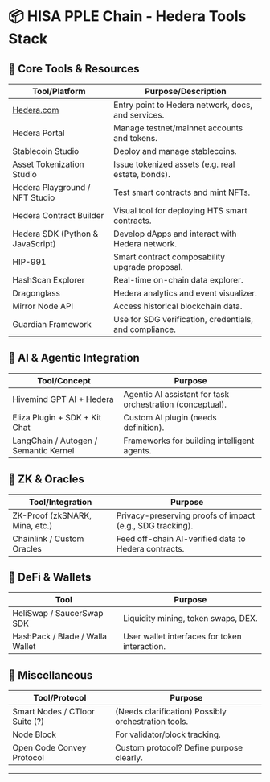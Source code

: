 # 📦 HISA PPLE Chain - Hedera Tools Stack

## 🧰 Core Tools & Resources

| Tool/Platform                       | Purpose/Description |
|------------------------------------|----------------------|
| [Hedera.com](https://hedera.com)   | Entry point to Hedera network, docs, and services. |
| Hedera Portal                      | Manage testnet/mainnet accounts and tokens. |
| Stablecoin Studio                  | Deploy and manage stablecoins. |
| Asset Tokenization Studio         | Issue tokenized assets (e.g. real estate, bonds). |
| Hedera Playground / NFT Studio    | Test smart contracts and mint NFTs. |
| Hedera Contract Builder           | Visual tool for deploying HTS smart contracts. |
| Hedera SDK (Python & JavaScript)  | Develop dApps and interact with Hedera network. |
| HIP-991                            | Smart contract composability upgrade proposal. |
| HashScan Explorer                 | Real-time on-chain data explorer. |
| Dragonglass                       | Hedera analytics and event visualizer. |
| Mirror Node API                   | Access historical blockchain data. |
| Guardian Framework                | Use for SDG verification, credentials, and compliance. |

## 🤖 AI & Agentic Integration

| Tool/Concept                      | Purpose |
|----------------------------------|---------|
| Hivemind GPT AI + Hedera         | Agentic AI assistant for task orchestration (conceptual). |
| Eliza Plugin + SDK + Kit Chat    | Custom AI plugin (needs definition). |
| LangChain / Autogen / Semantic Kernel | Frameworks for building intelligent agents. |

## 🔄 ZK & Oracles

| Tool/Integration                    | Purpose |
|------------------------------------|---------|
| ZK-Proof (zkSNARK, Mina, etc.)     | Privacy-preserving proofs of impact (e.g., SDG tracking). |
| Chainlink / Custom Oracles         | Feed off-chain AI-verified data to Hedera contracts. |

## 💱 DeFi & Wallets

| Tool                     | Purpose |
|--------------------------|---------|
| HeliSwap / SaucerSwap SDK | Liquidity mining, token swaps, DEX. |
| HashPack / Blade / Walla Wallet | User wallet interfaces for token interaction. |

## 🧪 Miscellaneous

| Tool/Protocol                     | Purpose |
|----------------------------------|---------|
| Smart Nodes / CTloor Suite (?)   | (Needs clarification) Possibly orchestration tools. |
| Node Block                        | For validator/block tracking. |
| Open Code Convey Protocol        | Custom protocol? Define purpose clearly. |

---


